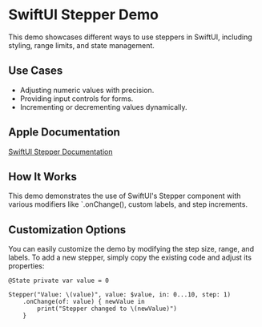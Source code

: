 #  SwiftUI Stepper Demo

This demo showcases different ways to use steppers in SwiftUI, including styling, range limits, and state management.

## Use Cases

* Adjusting numeric values with precision.
* Providing input controls for forms.
* Incrementing or decrementing values dynamically.

## Apple Documentation

[SwiftUI Stepper Documentation](https://developer.apple.com/documentation/swiftui/stepper)

## How It Works

This demo demonstrates the use of SwiftUI's Stepper component with various modifiers like `.onChange(), custom labels, and step increments.

## Customization Options

You can easily customize the demo by modifying the step size, range, and labels. To add a new stepper, simply copy the existing code and adjust its properties:

```
@State private var value = 0  

Stepper("Value: \(value)", value: $value, in: 0...10, step: 1)  
    .onChange(of: value) { newValue in  
        print("Stepper changed to \(newValue)")  
    }
```
